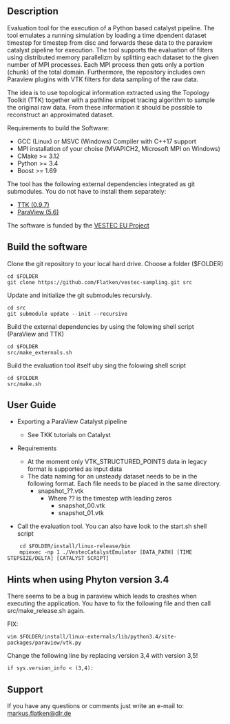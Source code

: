 ## Description
Evaluation tool for the execution of a Python based catalyst pipeline. The tool emulates a running simulation by loading a time dpendent dataset timestep for timestep from disc and forwards these data to the paraview catalyst pipeline for execution. The tool supports the evaluation of filters using distributed memory parallelizm by splitting each dataset to the given number of MPI processes. Each MPI process then gets only a portion (chunk) of the total domain. Furthermore, the repository includes own Paraview plugins with VTK filters for data sampling of the raw data. 

The idea is to use topological information extracted using the Topology Toolkit (TTK) together with a pathline snippet tracing algorithm to sample the original raw data. From these information it should be possible to reconstruct an approximated dataset.

Requirements to build the Software:

- GCC (Linux) or MSVC (Windows) Compiler with C++17 support
- MPI installation of your choise (MVAPICH2, Microsoft MPI on Windows)
- CMake >= 3.12
- Python >= 3.4
- Boost >= 1.69


The tool has the following external dependencies integrated as git submodules. You do not have to install them separately:

- [TTK (0.9.7)](https://topology-tool-kit.github.io/)
- [ParaView (5.6)](https://www.paraview.org/)


The software is funded by the [VESTEC EU Project](https://www.vestec-project.eu/ "VESTEC EU Project")

## Build the software

Clone the git repository to your local hard drive. Choose a folder ($FOLDER)
```
cd $FOLDER
git clone https://github.com/Flatken/vestec-sampling.git src
```

Update and initialize the git submodules recursivly. 

```
cd src
git submodule update --init --recursive 
```

Build the external dependencies by using the folowing shell script (ParaView and TTK)

```
cd $FOLDER
src/make_externals.sh
```

Build the evaluation tool itself uby sing the folowing shell script

```
cd $FOLDER
src/make.sh
```

## User Guide
- Exporting a ParaView Catalyst pipeline
	- See TKK tutorials on Catalyst 
- Requirements
	- At the moment only VTK\_STRUCTURED\_POINTS data in legacy format is supported as input data
	- The data naming for an unsteady dataset needs to be in the following format. Each file needs to be placed in the same directory. 
		- snapshot_??.vtk
			- Where ?? is the timestep with leading zeros
				- snapshot_00.vtk
				- snapshot_01.vtk
		
- Call the evaluation tool. You can also have look to the start.sh shell script
```
	cd $FOLDER/install/linux-release/bin
	mpiexec -np 1 ./VestecCatalystEmulator [DATA_PATH] [TIME STEPSIZE/DELTA] [CATALYST SCRIPT]
```
## Hints when using Phyton version 3.4
There seems to be a bug in paraview which leads to crashes when executing the application. You have to fix the following file
and then call src/make_release.sh again.

FIX: 
```
vim $FOLDER/install/linux-externals/lib/python3.4/site-packages/paraview/vtk.py
```
Change the following line by replacing version 3,4 with version 3,5!
```
if sys.version_info < (3,4):
```
## Support
If you have any questions or comments just write an e-mail to: markus.flatken@dlr.de
